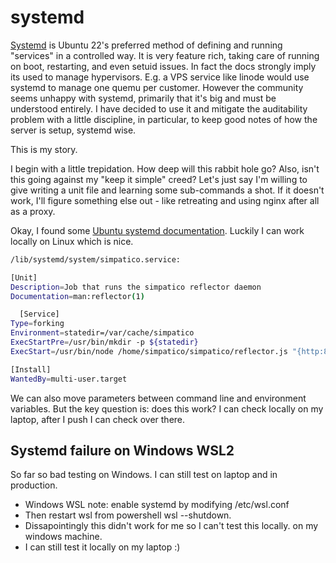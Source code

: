 # systemd

[Systemd](https://systemd.io/) is Ubuntu 22's preferred method of defining and running "services" in a controlled way.
It is very feature rich, taking care of running on boot, restarting, and even setuid issues.
In fact the docs strongly imply its used to manage hypervisors.
E.g. a VPS service like linode would use systemd to manage one quemu per customer.
However the community seems unhappy with systemd, primarily that it's big and must be understood entirely. I have decided to use it and mitigate the auditability problem with a little discipline, in particular, to keep good notes of how the server is setup, systemd wise.

This is my story.

I begin with a little trepidation.
How deep will this rabbit hole go?
Also, isn't this going against my "keep it simple" creed?
Let's just say I'm willing to give writing a unit file and learning some sub-commands a shot.
If it doesn't work, I'll figure something else out - like retreating and using nginx after all as a proxy.

Okay, I found some [Ubuntu systemd documentation](https://wiki.ubuntu.com/SystemdForUpstartUsers).
Luckily I can work locally on Linux which is nice.

```bash
/lib/systemd/system/simpatico.service:

[Unit]
Description=Job that runs the simpatico reflector daemon
Documentation=man:reflector(1)

  [Service]
Type=forking
Environment=statedir=/var/cache/simpatico
ExecStartPre=/usr/bin/mkdir -p ${statedir}
ExecStart=/usr/bin/node /home/simpatico/simpatico/reflector.js "{http:80, https:443, hostname:simpatico.io}"}

[Install]
WantedBy=multi-user.target
```

We can also move parameters between command line and environment variables.
But the key question is: does this work?
I can check locally on my laptop, after I push I can check over there.


## Systemd failure on Windows WSL2
So far so bad testing on Windows. I can still test on laptop and in production.
  - Windows WSL note: enable systemd by modifying /etc/wsl.conf
  - Then restart wsl from powershell wsl --shutdown.
  - Dissapointingly this didn't work for me so I can't test this locally. on my windows machine.
  - I can still test it locally on my laptop :)
